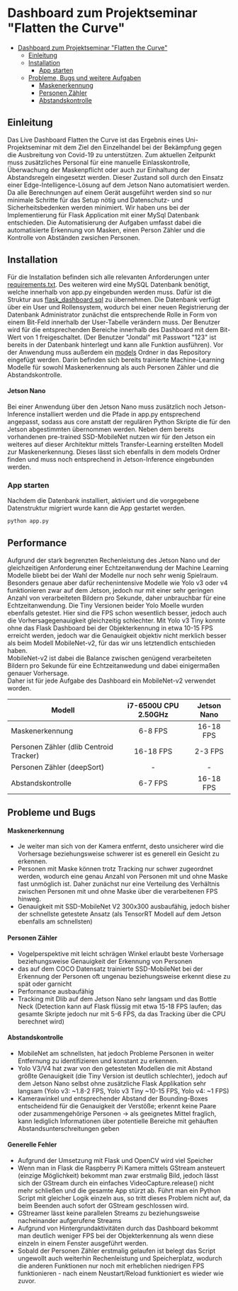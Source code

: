 # Dashboard zum Projektseminar "Flatten the Curve"

- [Dashboard zum Projektseminar "Flatten the Curve"](#dashboard-zum-projektseminar-flatten-the-curve)
  - [Einleitung](#einleitung)
  - [Installation](#installation)
    - [App starten](#app-starten)
  - [Probleme, Bugs und weitere Aufgaben](#probleme-und-bugs)
    - [Maskenerkennung](#maskenerkennung)
    - [Personen Zähler](#personen-zähler)
    - [Abstandskontrolle](#abstandskontrolle)



## Einleitung

Das Live Dashboard Flatten the Curve ist das Ergebnis eines Uni-Projektseminar mit dem Ziel den Einzelhandel bei der Bekämpfung gegen die Ausbreitung von Covid-19 zu unterstützen.
Zum aktuellen Zeitpunkt muss zusätzliches Personal für eine manuelle Einlasskontrolle, Überwachung der Maskenpflicht oder auch zur Einhaltung der Abstandsregeln eingesetzt werden. Dieser Zustand soll durch den Einsatz einer Edge-Intelligence-Lösung auf dem Jetson Nano automatisiert werden.
Da alle Berechnungen auf einem Gerät ausgeführt werden sind so nur minimale Schritte für das Setup nötig und Datenschutz- und Sicherheitsbedenken werden minimiert. Wir haben uns bei der Implementierung für Flask Application mit einer MySql Datenbank entschieden. Die Automatisierung der Aufgaben umfasst dabei die automatisierte Erkennung von Masken, einen Person Zähler und die Kontrolle von Abständen zwsichen Personen.


## Installation

Für die Installation befinden sich alle relevanten Anforderungen unter [requirements.txt](https://github.com/Jondal32/einfaches_dashboard_feb_2021_2/blob/master/requirements.txt).
Des weiteren wird eine MySQL Datenbank benötigt, welche innerhalb von app.py eingebunden werden muss. Dafür ist die Struktur aus [flask_dashboard.sql](https://github.com/Jondal32/einfaches_dashboard_feb_2021_2/blob/master/static/database/flask_dashboard.sql) zu übernehmen.
Die Datenbank verfügt über ein User und Rollensystem, wodurch bei einer neuen Registrierung der Datenbank Administrator zunächst die entsprechende Rolle in Form von einem Bit-Feld innerhalb der User-Tabelle verändern muss. Der Benutzer wird für die entsprechenden Bereiche innerhalb des Dashboard mit dem Bit-Wert von 1 freigeschaltet.
(Der Benutzer "Jondal" mit Passwort "123" ist bereits in der Datenbank hinterlegt und kann alle Funktion ausführen).
Vor der Anwendung muss außerdem ein [models](https://drive.google.com/drive/folders/1bvcnWpXHDkKYeLWoLm6CNbMQfvspHzQi?usp=sharing) Ordner in das Repository eingefügt werden. Darin befinden sich bereits trainierte Machine-Learning Modelle für sowohl Maskenerkennung als auch Personen Zähler und die Abstandskontrolle.

#### Jetson Nano
Bei einer Anwendung über den Jetson Nano muss zusätzlich noch Jetson-Inference installiert werden und die Pfade in app.py entsprechend angepasst, sodass aus core anstatt der regulären Python Skripte die für den Jetson abgestimmten übernommen werden.
Neben dem bereits vorhandenen pre-trained SSD-MobileNet nutzen wir für den Jetson ein weiteres auf dieser Architektur mittels Transfer-Learning erstellten Modell zur Maskenerkennung. Dieses lässt sich ebenfalls in dem models Ordner finden und muss noch entsprechend in Jetson-Inference eingebunden werden.


### App starten

Nachdem die Datenbank installiert, aktiviert und die vorgegebene Datenstruktur migriert wurde kann die App gestartet werden.
```bash
python app.py
```

## Performance

Aufgrund der stark begrenzten Rechenleistung des Jetson Nano und der gleichzeitigen Anforderung einer Echtzeitanwendung der Machine Learning Modelle bliebt bei der Wahl der Modelle nur noch sehr wenig Spielraum.
Besonders genaue aber dafür rechenintensive Modelle wie Yolo v3 oder v4 funktionieren zwar auf dem Jetson, jedoch nur mit einer sehr geringen Anzahl von verarbeiteten Bildern pro Sekunde, daher unbrauchbar für eine Echtzeitanwendung.
Die Tiny Versionen beider Yolo Moelle wurden ebenfalls getestet. Hier sind die FPS schon wesentlich besser, jedoch auch die Vorhersagegenauigkeit gleichzeitig schlechter. Mit Yolo v3 Tiny konnte ohne das Flask Dashboard bei der Objekterkennung in etwa 10-15 FPS erreicht werden, jedoch war die Genauigkeit objektiv nicht merklich besser als beim Modell MobileNet-v2, für das wir uns letztendlich entschieden haben.  
MobileNet-v2 ist dabei die Balance zwischen genügend verarbeiteten Bildern pro Sekunde für eine Echtzeitanwedung und dabei einigermaßen genauer Vorhersage.  
Daher ist für jede Aufgabe des Dashboard ein MobileNet-v2 verwendet worden.


Modell  | i7-6500U CPU 2.50GHz | Jetson Nano |
--------| :--------: | :-------: |
Maskenerkennung | 6-8 FPS | 16-18 FPS |
Personen Zähler (dlib Centroid Tracker) | 16-18 FPS | 2-3 FPS |
Personen Zähler (deepSort) | - | -
Abstandskontrolle | 6-7 FPS | 16-18 FPS |




## Probleme und Bugs

#### Maskenerkennung

* Je weiter man sich von der Kamera entfernt, desto unsicherer wird die Vorhersage beziehungsweise schwerer ist es generell ein Gesicht zu erkennen.
* Personen mit Maske können trotz Tracking nur schwer zugeordnet werden, wodurch eine genau Anzahl von Personen mit und ohne Maske fast unmöglich ist. Daher zunächst nur eine Verteilung des Verhältnis zwischen Personen mit und ohne Maske über die verarbeitenen FPS hinweg.
* Genauigkeit mit SSD-MobileNet V2 300x300 ausbaufähig, jedoch bisher der schnellste getestete Ansatz (als TensorRT Modell auf dem Jetson ebenfalls am schnellsten)


#### Personen Zähler
* Vogelperspektive mit leicht schrägen Winkel erlaubt beste Vorhersage beziehungsweise Genauigkeit der Erkennung von Personen
* das auf dem COCO Datensatz trainierte SSD-MobileNet bei der Erkennung der Personen oft ungenau beziehungsweise erkennt diese zu spät oder garnicht
* Performance ausbaufähig
* Tracking mit Dlib auf dem Jetson Nano sehr langsam und das Bottle Neck (Detection kann auf Flask flüssig mit etwa 15-18 FPS laufen; das gesamte Skripte jedoch nur mit 5-6 FPS, da das Tracking über die CPU berechnet wird)

#### Abstandskontrolle

* MobileNet am schnellsten, hat jedoch Probleme Personen in weiter Entfernung zu identifizieren und konstant zu erkennen.
* Yolo V3/V4 hat zwar von den getesteten Modellen die mit Abstand größte Genauigkeit (die Tiny Version ist deutlich schlechter), jedoch auf dem Jetson Nano selbst ohne zusätzliche Flask Applikation sehr langsam (Yolo v3: ~1.8-2 FPS, Yolo v3 Tiny ~10-15 FPS, Yolo v4: ~1 FPS)
* Kamerawinkel und entsprechender Abstand der Bounding-Boxes entscheidend für die Genauigkeit der Verstöße; erkennt keine Paare oder zusammengehörige Personen -> als geeignetes Mittel fraglich, kann lediglich Informationen über potentielle Bereiche mit gehäuften Abstandsunterschreitungen geben

#### Generelle Fehler

* Aufgrund der Umsetzung mit Flask und OpenCV wird viel Speicher
* Wenn man in Flask die Raspberry Pi Kamera mittels GStream ansteuert (einzige Möglichkeit) bekommt man zwar erstmalig Bild, jedoch lässt sich der GStream durch ein einfaches VideoCapture.release() nicht mehr schließen und die gesamte App stürzt ab. Führt man ein Python Script mit gleicher Logik einzeln aus, so tritt dieses Problem nicht auf, da beim Beenden auch sofort der GStream geschlossen wird.
* GStreamer lässt keine parallelen Streams zu beziehungsweise nacheinander aufgerufene Streams
* Aufgrund von Hintergrundaktivitäten durch das Dashboard bekommt man deutlich weniger FPS bei der Objekterkennung als wenn diese einzeln in einem Fenster ausgeführt werden.
* Sobald der Personen Zähler erstmalig gelaufen ist belegt das Script ungewollt auch weiterhin Rechenleistung und Speicherplatz, wodurch die anderen Funktionen nur noch mit erheblichen niedrigen FPS funktionieren - nach einem Neustart/Reload funktioniert es wieder wie zuvor.





